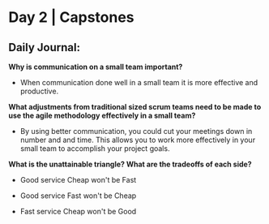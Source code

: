 # Day 2 | Capstones

## Daily Journal:

**Why is communication on a small team important?**

+ When communication done well in a small team it is more effective and productive. 

**What adjustments from traditional sized scrum teams need to be made to use the agile methodology effectively in a small team?**

+ By using better communication, you could cut your meetings down in number and and time. This allows you to work more effectively in your small team to accomplish your project goals.

**What is the unattainable triangle? What are the tradeoffs of each side?**

+ Good service Cheap won't be Fast

+ Good service Fast won't be Cheap

+ Fast service Cheap won't be Good
